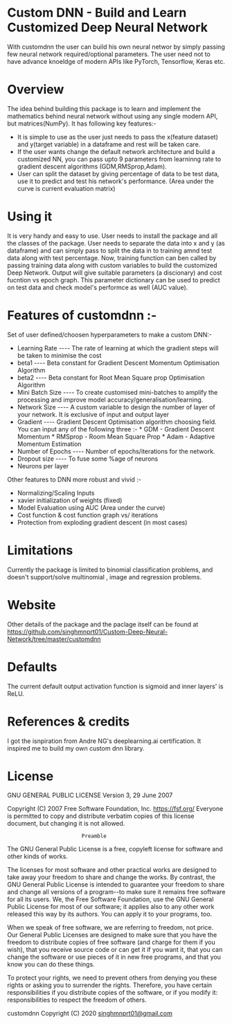# Custom DNN - Build and Learn Customized Deep Neural Network
With customdnn the user can build his own neural networ by simply passing few neural network required/optional parameters. The user need not to have advance knoeldge of modern APIs like PyTorch, Tensorflow, Keras etc.

# Overview
The idea behind building this package is to learn and implement the mathematics behind neural network without using any single modern API, but matrices(NumPy). It has following key features:-
- It is simple to use as the user just needs to pass the x(feature dataset) and y(target variable) in a dataframe and rest will be taken care.
- If the user wants change the default network architecture and build a customized NN, you can pass upto 9 parameters from learninng rate to gradient descent algorithms (GDM,RMSprop,Adam).
- User can split the dataset by giving percentage of data to be test data, use it to predict and test his network's performance. (Area under the curve is current evaluation matrix)

# Using it
It is very handy and easy to use. User needs to install the package and all the classes of the package. User needs to separate the data into x and y (as dataframe) and can simply pass to split the data in to training amnd test data along with test percentage. 
Now, training function can ben called by passing training data along with custom variables to build the customized Deep Network.
Output will give suitable parameters (a discionary) and cost fucntion vs epoch graph.
This parameter dictionary can be used to predict on test data and check model's performce as well (AUC value).

# Features of customdnn :-
  Set of user defined/choosen hyperparameters to make a custom DNN:-
  - Learning Rate     ---- The rate of learning at which the gradient steps will be taken to minimise the cost
  - beta1             ---- Beta constant for Gradient Descent Momentum Optimisation Algorithm
  - beta2             ---- Beta constant for Root Mean Square prop Optimisation Algorithm
  - Mini Batch Size   ---- To create customised mini-batches to amplify the processing and improve model accuracy/generalisation/learning.
  - Network Size      ---- A custom variable to design the number of layer of your network. It is exclusive of input and output layer
  - Gradient          ---- Gradient Descent Optimisation algorithm choosing field. You can input any of the following three :-
        * GDM               - Gradient Descent Momentum
        * RMSprop           - Room Mean Square Prop
        * Adam              - Adaptive Momentum Estimation
  - Number of Epochs  ---- Number of epochs/iterations for the network. 
  - Dropout size      ---- To fuse some %age of neurons
  - Neurons per layer 

  Other features to DNN more robust and vivid :-
  - Normalizing/Scaling Inputs
  - xavier initialization of weights (fixed)
  - Model Evaluation using AUC (Area under the curve)
  - Cost function & cost function graph vs/ iterations 
  - Protection from exploding gradient descent (in most cases)
  
# Limitations
Currently the package is limited to binomial classification problems, and doesn't support/solve  multinomial , image and regression problems. 

# Website 
Other details of the package and the paclage itself can be found at https://github.com/singhmnprt01/Custom-Deep-Neural-Network/tree/master/customdnn

# Defaults
The current default output activation function is sigmoid and inner layers' is ReLU.

# References & credits
I got the isnpiration from Andre NG's deeplearning.ai certification. It inspired me to build my own custom dnn library.

# License
GNU GENERAL PUBLIC LICENSE
                       Version 3, 29 June 2007

 Copyright (C) 2007 Free Software Foundation, Inc. <https://fsf.org/>
 Everyone is permitted to copy and distribute verbatim copies
 of this license document, but changing it is not allowed.

                            Preamble

  The GNU General Public License is a free, copyleft license for
software and other kinds of works.

  The licenses for most software and other practical works are designed
to take away your freedom to share and change the works.  By contrast,
the GNU General Public License is intended to guarantee your freedom to
share and change all versions of a program--to make sure it remains free
software for all its users.  We, the Free Software Foundation, use the
GNU General Public License for most of our software; it applies also to
any other work released this way by its authors.  You can apply it to
your programs, too.

  When we speak of free software, we are referring to freedom, not
price.  Our General Public Licenses are designed to make sure that you
have the freedom to distribute copies of free software (and charge for
them if you wish), that you receive source code or can get it if you
want it, that you can change the software or use pieces of it in new
free programs, and that you know you can do these things.

  To protect your rights, we need to prevent others from denying you
these rights or asking you to surrender the rights.  Therefore, you have
certain responsibilities if you distribute copies of the software, or if
you modify it: responsibilities to respect the freedom of others.

customdnn  Copyright (C) 2020  singhmnprt01@gmail.com
